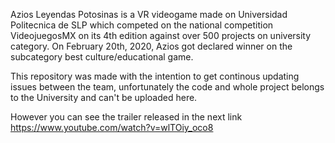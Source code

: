Azios Leyendas Potosinas is a VR videogame made on Universidad Politecnica de SLP which competed on
the national competition VideojuegosMX on its 4th edition against over 500 projects on university category.
 On February 20th, 2020, Azios got declared winner on the subcategory best culture/educational game.
 
 This repository was made with the intention to get continous updating issues between the team,
 unfortunately the code and whole project belongs to the University and can't be uploaded here.
 
 However you can see the trailer released in the next link
 https://www.youtube.com/watch?v=wlTOiy_oco8

